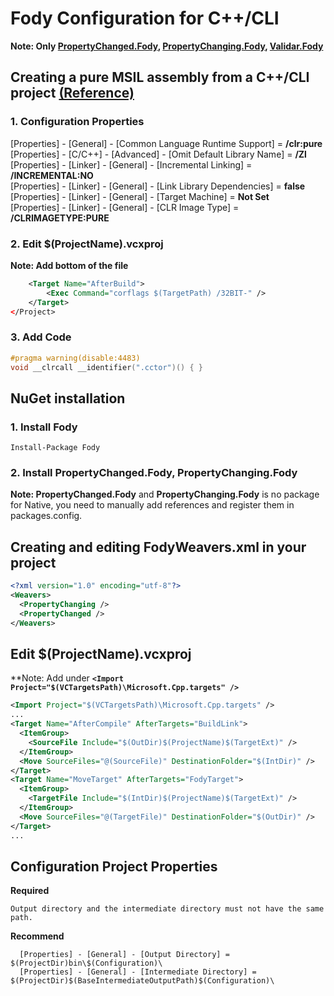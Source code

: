 
# Fody Configuration for C++/CLI
**Note: Only
[PropertyChanged.Fody](https://github.com/Fody/PropertyChanged),
[PropertyChanging.Fody](https://github.com/Fody/PropertyChanging),
[Validar.Fody](https://github.com/Fody/Validar)**

## Creating a pure MSIL assembly from a C++/CLI project [(Reference)](https://stackoverflow.com/questions/6695727/creating-a-pure-msil-assembly-from-a-c-cli-project)
### 1. Configuration Properties
[Properties] - [General] - [Common Language Runtime Support] = **/clr:pure**  
[Properties] - [C/C++] - [Advanced] - [Omit Default Library Name] = **/Zl**  
[Properties] - [Linker] - [General] - [Incremental Linking] = **/INCREMENTAL:NO**  
[Properties] - [Linker] - [General] - [Link Library Dependencies] = **false**  
[Properties] - [Linker] - [General] - [Target Machine] = **Not Set**  
[Properties] - [Linker] - [General] - [CLR Image Type] = **/CLRIMAGETYPE:PURE**
### 2. Edit $(ProjectName).vcxproj
**Note: Add bottom of the file**
```xml
    <Target Name="AfterBuild">
        <Exec Command="corflags $(TargetPath) /32BIT-" />
    </Target>
</Project>
```
### 3. Add Code
```cpp
#pragma warning(disable:4483)
void __clrcall __identifier(".cctor")() { }
```

## NuGet installation
### 1. Install Fody
```
Install-Package Fody
```
### 2. Install PropertyChanged.Fody, PropertyChanging.Fody
**Note: PropertyChanged.Fody** and **PropertyChanging.Fody** is no package for Native, you need to manually add references and register them in packages.config.

## Creating and editing FodyWeavers.xml in your project
```xml
<?xml version="1.0" encoding="utf-8"?>
<Weavers>
  <PropertyChanging />
  <PropertyChanged />
</Weavers>
```

## Edit $(ProjectName).vcxproj
**Note: Add  under **`<Import Project="$(VCTargetsPath)\Microsoft.Cpp.targets" />`**
```xml
<Import Project="$(VCTargetsPath)\Microsoft.Cpp.targets" />
...
<Target Name="AfterCompile" AfterTargets="BuildLink">
  <ItemGroup>
    <SourceFile Include="$(OutDir)$(ProjectName)$(TargetExt)" />
  </ItemGroup>
  <Move SourceFiles="@(SourceFile)" DestinationFolder="$(IntDir)" />
</Target>
<Target Name="MoveTarget" AfterTargets="FodyTarget">
  <ItemGroup>
    <TargetFile Include="$(IntDir)$(ProjectName)$(TargetExt)" />
  </ItemGroup>
  <Move SourceFiles="@(TargetFile)" DestinationFolder="$(OutDir)" />
</Target>
...
```
## Configuration Project Properties
**Required**
```
Output directory and the intermediate directory must not have the same path.
```
**Recommend**
```
  [Properties] - [General] - [Output Directory] = $(ProjectDir)bin\$(Configuration)\
  [Properties] - [General] - [Intermediate Directory] = $(ProjectDir)$(BaseIntermediateOutputPath)$(Configuration)\
```
